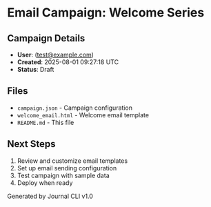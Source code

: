 # Email Campaign: Welcome Series

## Campaign Details
- **User**:  (test@example.com)
- **Created**: 2025-08-01 09:27:18 UTC
- **Status**: Draft

## Files
- `campaign.json` - Campaign configuration
- `welcome_email.html` - Welcome email template
- `README.md` - This file

## Next Steps
1. Review and customize email templates
2. Set up email sending configuration
3. Test campaign with sample data
4. Deploy when ready

Generated by Journal CLI v1.0
